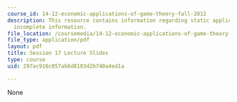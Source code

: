 ```yaml
---
course_id: 14-12-economic-applications-of-game-theory-fall-2012
description: This resource contains information regarding static applications wth
  incomplete information.
file_location: /coursemedia/14-12-economic-applications-of-game-theory-fall-2012/297ac916c057ab6d8183d2b740a4ed1a_MIT14_12F12_slides17.pdf
file_type: application/pdf
layout: pdf
title: Session 17 Lecture Slides
type: course
uid: 297ac916c057ab6d8183d2b740a4ed1a

---
```

None